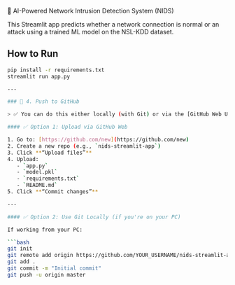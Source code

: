 
🚨 AI-Powered Network Intrusion Detection System (NIDS) 

This Streamlit app predicts whether a network connection is normal or an attack using a trained ML model on the NSL-KDD dataset.

## How to Run

```bash
pip install -r requirements.txt
streamlit run app.py

---

### 🔹 4. Push to GitHub

> ✅ You can do this either locally (with Git) or via the [GitHub Web UI](https://github.com/new) for simplicity.

#### ✅ Option 1: Upload via GitHub Web

1. Go to: [https://github.com/new](https://github.com/new)
2. Create a new repo (e.g., `nids-streamlit-app`)
3. Click **“Upload files”**
4. Upload:
   - `app.py`
   - `model.pkl`
   - `requirements.txt`
   - `README.md`
5. Click **“Commit changes”**

---

#### ✅ Option 2: Use Git Locally (if you're on your PC)

If working from your PC:

```bash
git init
git remote add origin https://github.com/YOUR_USERNAME/nids-streamlit-app.git
git add .
git commit -m "Initial commit"
git push -u origin master
